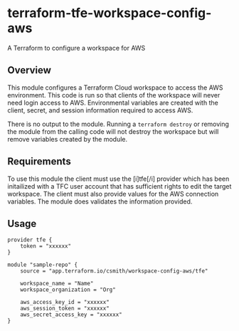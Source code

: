 # terraform-tfe-workspace-config-aws
A Terraform to configure a workspace for AWS

## Overview

This module configures a Terraform Cloud workspace to access the AWS environment.  This code is run so that clients of the workspace will never need login access to AWS.  Environmental variables are created with the client, secret, and session information required to access AWS.  

There is no output to the module.  Running a `terraform destroy` or removing the module from the calling code will not destroy the workspace but will remove variables created by the module. 

## Requirements

To use this module the client must use the [i]tfe[/i] provider which has been initailized with a TFC user account that has sufficient rights to edit the target workspace.  The client must also provide values for the AWS connection variables.  The module does validates the information provided.

## Usage

```hcl
provider tfe {
    token = "xxxxxx"
}

module "sample-repo" {
    source = "app.terraform.io/csmith/workspace-config-aws/tfe"

    workspace_name = "Name"
    workspace_organization = "Org"
    
    aws_access_key_id = "xxxxxx"
    aws_session_token = "xxxxxx"
    aws_secret_access_key = "xxxxxx"
}
```

